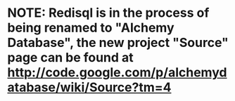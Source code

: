 # NOTE: Redisql is in the process of being renamed to "Alchemy Database", the new project "Source" page can be found at http://code.google.com/p/alchemydatabase/wiki/Source?tm=4 #